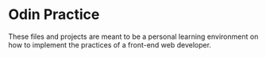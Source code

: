# Odin Practice

These files and projects are meant to be a personal learning environment on how to implement the practices of a front-end web developer.
